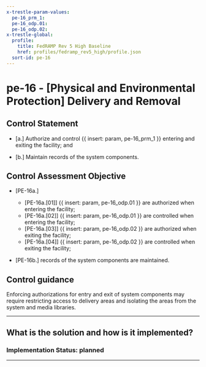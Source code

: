 ```yaml
---
x-trestle-param-values:
  pe-16_prm_1:
  pe-16_odp.01:
  pe-16_odp.02:
x-trestle-global:
  profile:
    title: FedRAMP Rev 5 High Baseline
    href: profiles/fedramp_rev5_high/profile.json
  sort-id: pe-16
---
```


# pe-16 - \[Physical and Environmental Protection\] Delivery and Removal

## Control Statement

- \[a.\] Authorize and control {{ insert: param, pe-16_prm_1 }} entering and exiting the facility; and

- \[b.\] Maintain records of the system components.

## Control Assessment Objective

- \[PE-16a.\]

  - \[PE-16a.[01]\] {{ insert: param, pe-16_odp.01 }} are authorized when entering the facility;
  - \[PE-16a.[02]\] {{ insert: param, pe-16_odp.01 }} are controlled when entering the facility;
  - \[PE-16a.[03]\] {{ insert: param, pe-16_odp.02 }} are authorized when exiting the facility;
  - \[PE-16a.[04]\] {{ insert: param, pe-16_odp.02 }} are controlled when exiting the facility;

- \[PE-16b.\] records of the system components are maintained.

## Control guidance

Enforcing authorizations for entry and exit of system components may require restricting access to delivery areas and isolating the areas from the system and media libraries.

______________________________________________________________________

## What is the solution and how is it implemented?

<!-- For implementation status enter one of: implemented, partial, planned, alternative, not-applicable -->

<!-- Note that the list of rules under ### Rules: is read-only and changes will not be captured after assembly to JSON -->

<!-- Add control implementation description here for control: pe-16 -->

### Implementation Status: planned

______________________________________________________________________
